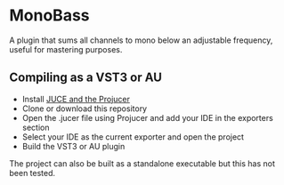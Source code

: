 # MonoBass
A plugin that sums all channels to mono below an adjustable frequency, useful for mastering purposes.

## Compiling as a VST3 or AU
- Install [JUCE and the Projucer](https://juce.com/discover/projucer)
- Clone or download this repository
- Open the .jucer file using Projucer and add your IDE in the exporters section
- Select your IDE as the current exporter and open the project
- Build the VST3 or AU plugin

The project can also be built as a standalone executable but this has not been tested.
